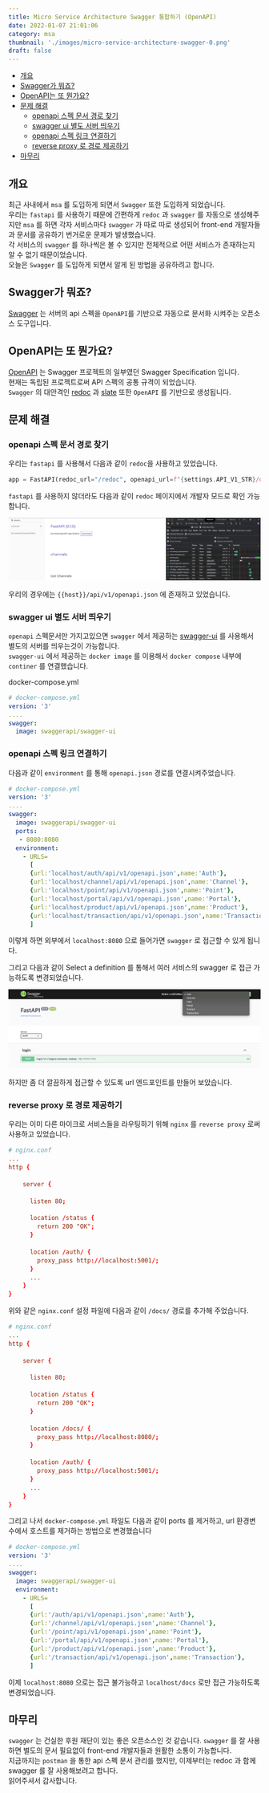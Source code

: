 ```yaml
---
title: Micro Service Architecture Swagger 통합하기 (OpenAPI)
date: 2022-01-07 21:01:06
category: msa
thumbnail: './images/micro-service-architecture-swagger-0.png'
draft: false
---
```


- [개요](#개요)
- [Swagger가 뭐죠?](#swagger가-뭐죠)
- [OpenAPI는 또 뭔가요?](#openapi는-또-뭔가요)
- [문제 해결](#문제-해결)
  - [openapi 스펙 문서 경로 찾기](#openapi-스펙-문서-경로-찾기)
  - [swagger ui 별도 서버 띄우기](#swagger-ui-별도-서버-띄우기)
  - [openapi 스펙 링크 연결하기](#openapi-스펙-링크-연결하기)
  - [reverse proxy 로 경로 제공하기](#reverse-proxy-로-경로-제공하기)
- [마무리](#마무리)

## 개요

최근 사내에서 `msa` 를 도입하게 되면서 `Swagger` 또한 도입하게 되었습니다.  
우리는 `fastapi` 를 사용하기 때문에 간편하게 `redoc` 과 `swagger` 를 자동으로 생성해주지만
`msa` 를 하면 각자 서비스마다 `swagger` 가 따로 따로 생성되어 front-end 개발자들과 문서를 공유하기 번거로운 문제가 발생했습니다.  
각 서비스의 `swagger` 를 하나씩은 볼 수 있지만 전체적으로 어떤 서비스가 존재하는지 알 수 없기 때문이었습니다.  
오늘은 `Swagger` 를 도입하게 되면서 알게 된 방법을 공유하려고 합니다.

## Swagger가 뭐죠?

[Swagger](https://swagger.io/) 는 서버의 api 스펙을 `OpenAPI`를 기반으로 자동으로 문서화 시켜주는 오픈소스 도구입니다.

## OpenAPI는 또 뭔가요?

[OpenAPI](https://swagger.io/specification/) 는 Swagger 프로젝트의 일부였던 Swagger Specification 입니다.  
현재는 독립된 프로젝트로써 API 스펙의 공통 규격이 되었습니다.  
`Swagger` 의 대안격인 [redoc](https://github.com/Redocly/redoc) 과 [slate](https://github.com/slatedocs/slate) 또한 `OpenAPI` 를 기반으로 생성됩니다.

## 문제 해결

### openapi 스펙 문서 경로 찾기

우리는 `fastapi` 를 사용해서 다음과 같이 `redoc`을 사용하고 있었습니다.

```python
app = FastAPI(redoc_url="/redoc", openapi_url=f"{settings.API_V1_STR}/openapi.json")
```

`fastapi` 를 사용하지 않더라도 다음과 같이 `redoc` 페이지에서 개발자 모드로 확인 가능합니다.

![image](images/micro-service-architecture-swagger-1.png)

우리의 경우에는 `{{host}}/api/v1/openapi.json` 에 존재하고 있었습니다.

### swagger ui 별도 서버 띄우기

`openapi` 스펙문서만 가지고있으면 `swagger` 에서 제공하는 [swagger-ui](https://github.com/swagger-api/swagger-ui/) 를 사용해서 별도의 서버를 띄우는것이 가능합니다.  
`swagger-ui` 에서 제공하는 `docker image` 를 이용해서 `docker compose` 내부에 `continer` 를 연결했습니다.

docker-compose.yml

```yml
# docker-compose.yml
version: '3'
....
swagger:
  image: swaggerapi/swagger-ui
```

### openapi 스펙 링크 연결하기

다음과 같이 `environment` 를 통해 `openapi.json` 경로를 연결시켜주었습니다.

```yml
# docker-compose.yml
version: '3'
....
swagger:
  image: swaggerapi/swagger-ui
  ports:
   - 8080:8080
  environment:
    - URLS=
      [
      {url:'localhost/auth/api/v1/openapi.json',name:'Auth'},
      {url:'localhost/channel/api/v1/openapi.json',name:'Channel'},
      {url:'localhost/point/api/v1/openapi.json',name:'Point'},
      {url:'localhost/portal/api/v1/openapi.json',name:'Portal'},
      {url:'localhost/product/api/v1/openapi.json',name:'Product'},
      {url:'localhost/transaction/api/v1/openapi.json',name:'Transaction'},
      ]
```

이렇게 하면 외부에서 `localhost:8080` 으로 들어가면 `swagger` 로 접근할 수 있게 됩니다.

그리고 다음과 같이 Select a definition 를 통해서 여러 서비스의 swagger 로 접근 가능하도록 변경되었습니다.

![image](images/micro-service-architecture-swagger-2.png)

하지만 좀 더 깔끔하게 접근할 수 있도록 url 엔드포인트를 만들어 보았습니다.

### reverse proxy 로 경로 제공하기

우리는 이미 다른 마이크로 서비스들을 라우팅하기 위해 `nginx` 를 `reverse proxy` 로써 사용하고 있었습니다.

```conf
# nginx.conf
...
http {

    server {

      listen 80;

      location /status {
        return 200 "OK";
      }

      location /auth/ {
        proxy_pass http://localhost:5001/;
      }
      ...
    }
}
```

위와 같은 `nginx.conf` 설정 파일에 다음과 같이 `/docs/` 경로를 추가해 주었습니다.

```conf
# nginx.conf
...
http {

    server {

      listen 80;

      location /status {
        return 200 "OK";
      }

      location /docs/ {
        proxy_pass http://localhost:8080/;
      }

      location /auth/ {
        proxy_pass http://localhost:5001/;
      }
      ...
    }
}
```

그리고 나서 `docker-compose.yml` 파일도 다음과 같이 ports 를 제거하고, url 환경변수에서 호스트를 제거하는 방법으로 변경했습니다

```yml
# docker-compose.yml
version: '3'
....
swagger:
  image: swaggerapi/swagger-ui
  environment:
    - URLS=
      [
      {url:'/auth/api/v1/openapi.json',name:'Auth'},
      {url:'/channel/api/v1/openapi.json',name:'Channel'},
      {url:'/point/api/v1/openapi.json',name:'Point'},
      {url:'/portal/api/v1/openapi.json',name:'Portal'},
      {url:'/product/api/v1/openapi.json',name:'Product'},
      {url:'/transaction/api/v1/openapi.json',name:'Transaction'},
      ]
```

이제 `localhost:8080` 으로는 접근 불가능하고 `localhost/docs` 로만 접근 가능하도록 변경되었습니다.

## 마무리

`swagger` 는 건실한 후원 재단이 있는 좋은 오픈소스인 것 같습니다.
`swagger` 를 잘 사용하면 별도의 문서 필요없이 front-end 개발자들과 원활한 소통이 가능합니다.  
지금까지는 `postman` 을 통한 api 스펙 문서 관리를 했지만, 이제부터는 redoc 과 함께 swagger 를 잘 사용해보려고 합니다.  
읽어주셔서 감사합니다.
